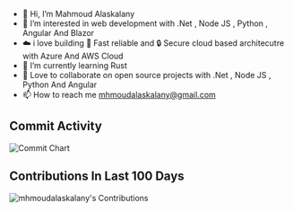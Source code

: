 - 👋 Hi, I’m Mahmoud Alaskalany
- 👀 I’m interested in web development with .Net , Node JS , Python , Angular And Blazor
- ☁️ i love building  🚀 Fast reliable and 🔒 Secure cloud based architecutre with Azure And AWS Cloud
- 🌱 I’m currently learning Rust 
- 💞️ Love to collaborate on open source projects with .Net , Node JS , Python And Angular
- 📫 How to reach me mhmoudalaskalany@gmail.com


## Commit Activity

![Commit Chart](https://ghchart.rshah.org/mhmoudalaskalany)

## Contributions In Last 100 Days
![mhmoudalaskalany's Contributions](https://github.pumbas.net/api/contributions/mhmoudalaskalany?days=100&bgColour=161B22&color=D35400#gh-dark-mode-only)
<!---
mhmoudalaskalany/mhmoudalaskalany is a ✨ special ✨ repository because its `README.md` (this file) appears on your GitHub profile.
You can click the Preview link to take a look at your changes.
--->
